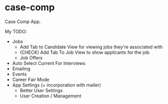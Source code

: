case-comp
=========

Case Comp App.


My TODO:
- Jobs
    - Add Tab to Candidate View for viewing jobs they're associated with
    - (CHECK) Add Tab To Job View to show applicants for the job.
    - Job Offers
- Auto Select Current For Interviews
- Emailing
- Events
- Career Fair Mode
- App Settings (+ incorporation with mailer)
  - Better User Settings
  - User Creation / Management
